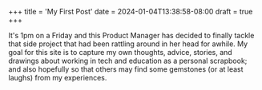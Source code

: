 +++
title = 'My First Post'
date = 2024-01-04T13:38:58-08:00
draft = true
+++

It's 1pm on a Friday and this Product Manager has decided to finally tackle that side project that had been rattling around in her head for awhile. My goal for this site is to capture my own thoughts, advice, stories, and drawings about working in tech and education as a personal scrapbook; and also hopefully so that others may find some gemstones (or at least laughs) from my experiences.
